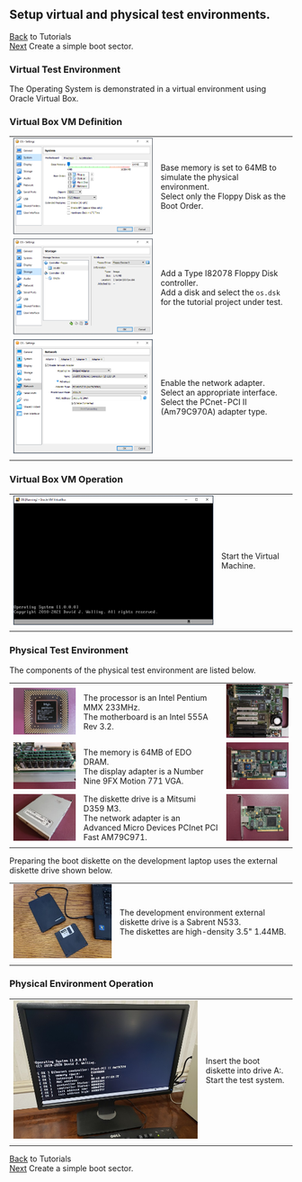 ## Setup virtual and physical test environments. 

[Back](../README.md) to Tutorials  
[Next](../001/README.md) Create a simple boot sector.  

### Virtual Test Environment

The Operating System is demonstrated in a virtual environment using Oracle Virtual Box.

### Virtual Box VM Definition

|||
|---|---|
|![System](../../images/09_VirtualBox_System.png)|Base memory is set to 64MB to simulate the physical environment.</br>Select only the Floppy Disk as the Boot Order.|
|![Storage](../../images/10_VirtualBox_Storage.png)|Add a Type I82078 Floppy Disk controller.</br>Add a disk and select the `os.dsk` for the tutorial project under test.|
|![Network](../../images/11_VirtualBox_Network.png)|Enable the network adapter.</br>Select an appropriate interface.</br>Select the PCnet-PCI II (Am79C970A) adapter type.|
|||

### Virtual Box VM Operation

|||
|---|---|
|![Operation](../../images/12_VirtualBox_Operation.png)|Start the Virtual Machine.|
|||


### Physical Test Environment
  
The components of the physical test environment are listed below.  

||||
|---|---|---|
|![Processor](../../images/01_Pentium_MMX_233_Small.jpg)|The processor is an Intel Pentium MMX 233MHz.</br>The motherboard is an Intel 555A Rev 3.2.|![Motherboard](../../images/02_Intel_555A_Small.jpg)|
|![Memory](../../images/03_64MB_EDO_DRAM_Small.jpg)|The memory is 64MB of EDO DRAM.</br>The display adapter is a Number Nine 9FX Motion 771 VGA.|![Display](../../images/04_NumberNine_9FX_Motion771_Small.jpg)|
|![Disk](../../images/05_Mitsumi_D359M3_Front_Small.jpg)|The diskette drive is a Mitsumi D359 M3.</br>The network adapter is an Advanced Micro Devices PCInet PCI Fast AM79C971.|![Network](../../images/06_AM_PCInet_PCI_FAST_AM79C971_Small.jpg)||![Monitor](../../images/07_Dell_U2412M_Small.jpg)|The display monitor is a Dell U2412M.</br>The keyboard is a Dell RT7D20.||
||||

Preparing the boot diskette on the development laptop uses the external diskette drive shown below.  
  
|||
|---|---|
|![Disk](../../images/08_Sabrent_N533_Small.jpg)|The development environment external diskette drive is a Sabrent N533.</br>The diskettes are high-density 3.5" 1.44MB.|
|||

### Physical Environment Operation

|||
|---|---|
|![Operation](../../images/13_Physical_Operation.jpg)|Insert the boot diskette into drive A:.</br>Start the test system.|
|||

[Back](../README.md) to Tutorials  
[Next](../001/README.md) Create a simple boot sector.    